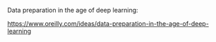 Data preparation in the age of deep learning:

https://www.oreilly.com/ideas/data-preparation-in-the-age-of-deep-learning
